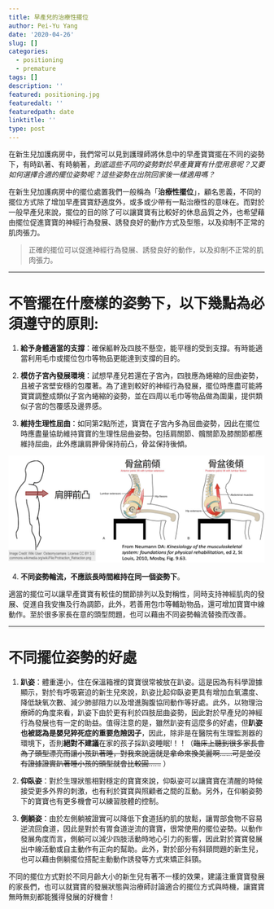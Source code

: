 ```yaml
---
title: 早產兒的治療性擺位
author: Pei-Yu Yang
date: '2020-04-26'
slug: []
categories:
  - positioning
  - premature
tags: []
description: ''
featured: positioning.jpg
featuredalt: ''
featuredpath: date
linktitle: ''
type: post
---
```


  在新生兒加護病房中，我們常可以見到護理師將休息中的早產寶寶擺在不同的姿勢下，有時趴著、有時躺著，*到底這些不同的姿勢對於早產寶寶有什麼用意呢？又要如何選擇合適的擺位姿勢呢？這些姿勢在出院回家後一樣適用嗎？*  

  在新生兒加護病房中的擺位處置我們一般稱為「**治療性擺位**」，顧名思義，不同的擺位方式除了增加早產寶寶舒適度外，或多或少帶有一點治療性的意味在。而對於一般早產兒來說，擺位的目的除了可以讓寶寶有比較好的休息品質之外，也希望藉由擺位促進寶寶的神經行為發展、誘發良好的動作方式及型態，以及抑制不正常的肌肉張力。
  
  > 正確的擺位可以促進神經行為發展、誘發良好的動作，以及抑制不正常的肌肉張力。

---

# 不管擺在什麼樣的姿勢下，以下幾點為必須遵守的原則:

1.  **給予身體適當的支撐**：確保軀幹及四肢不懸空，能平穩的受到支撐。有時能適當利用毛巾或擺位包巾等物品更能達到支撐的目的。  

2.	**模仿子宮內發展環境**：試想早產兒若還在子宮內，四肢應為蜷縮的屈曲姿勢，且被子宮壁安穩的包覆著。為了達到較好的神經行為發展，擺位時應盡可能將寶寶調整成類似子宮內蜷縮的姿勢，並在四周以毛巾等物品做為圍巢，提供類似子宮的包覆感及邊界感。 

3.	**維持生理性屈曲**：如同第2點所述，寶寶在子宮內多為屈曲姿勢，因此在擺位時應盡量協助維持寶寶的生理性屈曲姿勢。包括肩關節、髖關節及膝關節都應維持屈曲，此外應讓肩胛骨保持前凸，骨盆保持後傾。  

![](pic1.jpg)

4.	**不同姿勢輪流，不應該長時間維持在同一個姿勢下**。 

  適當的擺位可以讓早產寶寶有較佳的關節排列以及對稱性，同時支持神經肌肉的發展、促進自我安撫及行為調節，此外，若善用包巾等輔助物品，還可增加寶寶中線動作。至於很多家長在意的頭型問題，也可以藉由不同姿勢輪流替換而改善。 
 
---

# 不同擺位姿勢的好處  

1.	**趴姿**：體重還小，住在保溫箱裡的寶寶很常被放在趴姿。這是因為有科學證據顯示，對於有呼吸窘迫的新生兒來說，趴姿比起仰臥姿更具有增加血氧濃度、降低缺氧次數、減少肺部阻力以及增進胸腹協同動作等好處。此外，以物理治療師的角度來看，趴姿下由於更有利於四肢屈曲姿勢，因此對於早產兒的神經行為發展也有一定的助益。值得注意的是，雖然趴姿有這麼多的好處，但**趴姿也被認為是嬰兒猝死症的重要危險因子**，因此，除非是在醫院有生理監測器的環境下，否則**絕對不建議**在家的孩子採趴姿睡眠!！！（~~臨床上聽到很多家長會為了頭型漂亮而讓小孩趴著睡，對我來說這就是拿命來換美麗啊……可是並沒有證據證實趴著睡小孩的頭型就會比較圓……~~ ） 

2.	**仰臥姿**：對於生理狀態相對穩定的寶寶來說，仰臥姿可以讓寶寶在清醒的時候接受更多外界的刺激，也有利於寶寶與照顧者之間的互動。另外，在仰躺姿勢下的寶寶也有更多機會可以練習肢體的控制。 

3.	**側躺姿**：由於左側躺被證實可以降低下食道括約肌的放鬆，讓胃部食物不容易逆流回食道，因此是對於有胃食道逆流的寶寶，很常使用的擺位姿勢。以動作發展角度而言，側躺可以減少四肢活動時地心引力的影響，因此對於寶寶發展出中線活動或自主動作有正向的幫助。此外，對於部分有斜頸問題的新生兒，也可以藉由側躺擺位搭配主動動作誘發等方式來矯正斜頸。

不同的擺位方式對於不同月齡大小的新生兒有著不一樣的效果，建議注重寶寶發展的家長們，也可以就寶寶的發展狀態與治療師討論適合的擺位方式與時機，讓寶寶無時無刻都能獲得發展的好機會！


